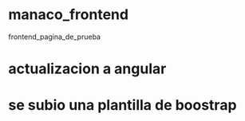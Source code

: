 # manaco_frontend
frontend_pagina_de_prueba
# actualizacion a angular
# se subio una plantilla de boostrap